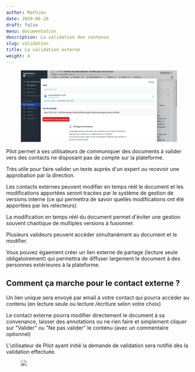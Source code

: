```yaml
---
author: Mathieu
date: 2020-06-20
draft: false
menu: documentation
description: La validation des contenus
slug: validation
title: La validation externe
weight: 4
---
```


<figure class="full-width">
<img class="rounded-lg shadow-lg" src="validation.png">
</figure>

Pilot permet à ses utilisateurs de communiquer des documents à valider vers des contacts ne disposant pas de compte sur la plateforme.

Très utile pour faire valider un texte auprès d'un expert ou recevoir une approbation par la direction.

Les contacts externes peuvent modifier en temps réél le document et les modifications apportées seront tracées par le système de gestion de versions interne (ce qui permettra de savoir quelles modifications ont été apportées par les relecteurs)

La modification en temps réél du document permet d'éviter une gestion souvent chaotique de multiples versions à fusionner.

Plusieurs valideurs peuvent accéder simultanément au document et le modifier.

Vous pouvez égaement créer un lien externe de partage (lecture seule obligatoirement) qui permettra de diffuser largement le document à des personnes extérieures à la plateforme.

## Comment ça marche pour le contact externe ?

Un lien unique sera envoyé par email à votre contact qui pourra accéder au contenu (en lecture seule ou lecture /écriture selon votre choix)

Le contact externe pourra modifier directement le document à sa convenance, laisser des annotations ou ne rien faire et simplement cliquer sur "Valider" ou "Ne pas valider" le contenu (avec un commentaire optionnel)

L'utilisateur de Pilot ayant initié la demande de validation sera notifié dès la validation effectuée.

<figure class="full-width">
<img class="rounded-lg shadow-lg" src="validationexterne.gif">
</figure>
